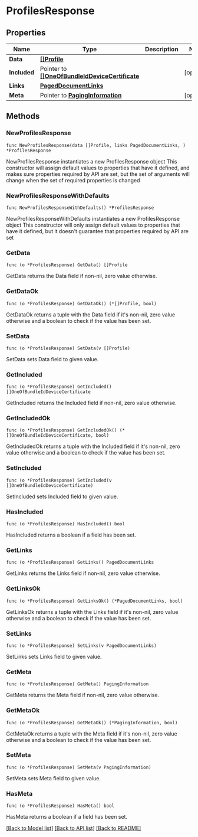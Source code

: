 # ProfilesResponse

## Properties

Name | Type | Description | Notes
------------ | ------------- | ------------- | -------------
**Data** | [**[]Profile**](Profile.md) |  | 
**Included** | Pointer to [**[]OneOfBundleIdDeviceCertificate**](OneOfBundleIdDeviceCertificate.md) |  | [optional] 
**Links** | [**PagedDocumentLinks**](PagedDocumentLinks.md) |  | 
**Meta** | Pointer to [**PagingInformation**](PagingInformation.md) |  | [optional] 

## Methods

### NewProfilesResponse

`func NewProfilesResponse(data []Profile, links PagedDocumentLinks, ) *ProfilesResponse`

NewProfilesResponse instantiates a new ProfilesResponse object
This constructor will assign default values to properties that have it defined,
and makes sure properties required by API are set, but the set of arguments
will change when the set of required properties is changed

### NewProfilesResponseWithDefaults

`func NewProfilesResponseWithDefaults() *ProfilesResponse`

NewProfilesResponseWithDefaults instantiates a new ProfilesResponse object
This constructor will only assign default values to properties that have it defined,
but it doesn't guarantee that properties required by API are set

### GetData

`func (o *ProfilesResponse) GetData() []Profile`

GetData returns the Data field if non-nil, zero value otherwise.

### GetDataOk

`func (o *ProfilesResponse) GetDataOk() (*[]Profile, bool)`

GetDataOk returns a tuple with the Data field if it's non-nil, zero value otherwise
and a boolean to check if the value has been set.

### SetData

`func (o *ProfilesResponse) SetData(v []Profile)`

SetData sets Data field to given value.


### GetIncluded

`func (o *ProfilesResponse) GetIncluded() []OneOfBundleIdDeviceCertificate`

GetIncluded returns the Included field if non-nil, zero value otherwise.

### GetIncludedOk

`func (o *ProfilesResponse) GetIncludedOk() (*[]OneOfBundleIdDeviceCertificate, bool)`

GetIncludedOk returns a tuple with the Included field if it's non-nil, zero value otherwise
and a boolean to check if the value has been set.

### SetIncluded

`func (o *ProfilesResponse) SetIncluded(v []OneOfBundleIdDeviceCertificate)`

SetIncluded sets Included field to given value.

### HasIncluded

`func (o *ProfilesResponse) HasIncluded() bool`

HasIncluded returns a boolean if a field has been set.

### GetLinks

`func (o *ProfilesResponse) GetLinks() PagedDocumentLinks`

GetLinks returns the Links field if non-nil, zero value otherwise.

### GetLinksOk

`func (o *ProfilesResponse) GetLinksOk() (*PagedDocumentLinks, bool)`

GetLinksOk returns a tuple with the Links field if it's non-nil, zero value otherwise
and a boolean to check if the value has been set.

### SetLinks

`func (o *ProfilesResponse) SetLinks(v PagedDocumentLinks)`

SetLinks sets Links field to given value.


### GetMeta

`func (o *ProfilesResponse) GetMeta() PagingInformation`

GetMeta returns the Meta field if non-nil, zero value otherwise.

### GetMetaOk

`func (o *ProfilesResponse) GetMetaOk() (*PagingInformation, bool)`

GetMetaOk returns a tuple with the Meta field if it's non-nil, zero value otherwise
and a boolean to check if the value has been set.

### SetMeta

`func (o *ProfilesResponse) SetMeta(v PagingInformation)`

SetMeta sets Meta field to given value.

### HasMeta

`func (o *ProfilesResponse) HasMeta() bool`

HasMeta returns a boolean if a field has been set.


[[Back to Model list]](../README.md#documentation-for-models) [[Back to API list]](../README.md#documentation-for-api-endpoints) [[Back to README]](../README.md)


